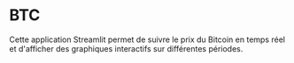 # BTC
Cette application Streamlit permet de suivre le prix du Bitcoin en temps réel et d'afficher des graphiques interactifs sur différentes périodes.
